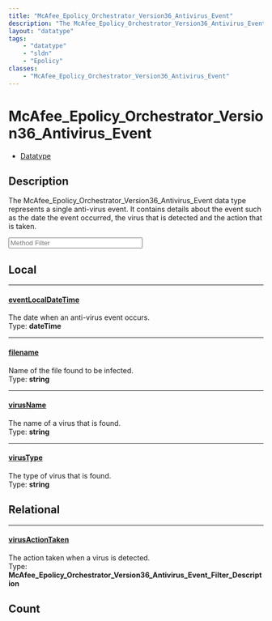 ```yaml
---
title: "McAfee_Epolicy_Orchestrator_Version36_Antivirus_Event"
description: "The McAfee_Epolicy_Orchestrator_Version36_Antivirus_Event data type represents a single anti-virus event. It contains de... "
layout: "datatype"
tags:
    - "datatype"
    - "sldn"
    - "Epolicy"
classes:
    - "McAfee_Epolicy_Orchestrator_Version36_Antivirus_Event"
---
```


# McAfee_Epolicy_Orchestrator_Version36_Antivirus_Event
<div id='service-datatype'>
    <ul id='sldn-reference-tabs'>
        <li id='datatype'> <a href='/reference/datatypes/McAfee_Epolicy_Orchestrator_Version36_Antivirus_Event' >Datatype</a></li>
    </ul>
</div>

## Description 
The McAfee_Epolicy_Orchestrator_Version36_Antivirus_Event data type represents a single anti-virus event. It contains details about the event such as the date the event occurred, the virus that is detected and the action that is taken. 





<!-- Service Filer BEGIN -->
<div class="view-filters">
        <div class="clearfix">
            <div class="search-input-box">
                <input placeholder="Method Filter" onkeyup="titleSearch(inputId='prop-input', divId='properties', elementClass='prop-row')" 
                    type="text" id="prop-input" value="" size="30" maxlength="128" class="form-text">
            </div>
        </div>
</div>
<!-- Service Filer END -->

<div id="properties" class="content">
<div id="localProperties" class="prop-content" >

## Local
-----
[eventLocalDateTime]: #eventlocaldatetime
#### [eventLocalDateTime]
The date when an anti-virus event occurs.  
<span class="type-label">Type: </span>**dateTime**

-----
[filename]: #filename
#### [filename]
Name of the file found to be infected.  
<span class="type-label">Type: </span>**string**

-----
[virusName]: #virusname
#### [virusName]
The name of a virus that is found.  
<span class="type-label">Type: </span>**string**

-----
[virusType]: #virustype
#### [virusType]
The type of virus that is found.  
<span class="type-label">Type: </span>**string**

</div>
<!-- LOCAL PROPERTY END -->

<div id="relationalProperties"  class="prop-content" >

## Relational
-----
[virusActionTaken]: #virusactiontaken
#### [virusActionTaken]
The action taken when a virus is detected.  
<span class="type-label">Type: </span>**McAfee_Epolicy_Orchestrator_Version36_Antivirus_Event_Filter_Description**


## Count
</div>


